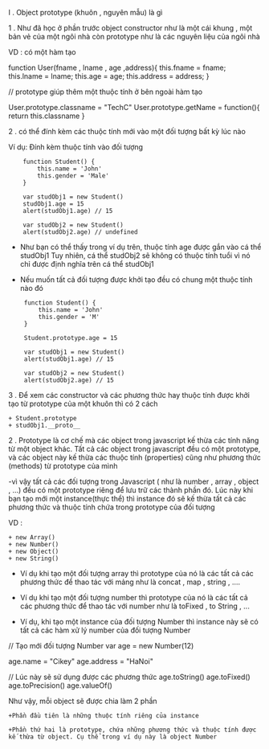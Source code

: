 I .  Object prototype (khuôn , nguyên mẫu) là gì

1 .  Như đã học ở phần trước object constructor như là một cái khung , một bản vẻ của một ngôi nhà còn prototype như là các nguyên liệu của ngôi nhà
 
VD : có một hàm tạo 

 function User(fname , lname , age  ,address){
    this.fname = fname;
    this.lname = lname;
    this.age = age;
    this.address = address;
}

// prototype giúp thêm một thuộc tính ở bên ngoài hàm tạo

User.prototype.classname = "TechC"
User.prototype.getName = function(){
        return this.classname
    }

2 .  có thể đính kèm các thuộc tính mới vào một đối tượng bất kỳ lúc nào 

Ví dụ: Đính kèm thuộc tính vào đối tượng

        function Student() {
            this.name = 'John'
            this.gender = 'Male'
        }

        var studObj1 = new Student()
        studObj1.age = 15
        alert(studObj1.age) // 15

        var studObj2 = new Student()
        alert(studObj2.age) // undefined

- Như bạn có thể thấy trong ví dụ trên, thuộc tính age được gắn vào cá thể studObj1
Tuy nhiên, cá thể studObj2 sẽ không có thuộc tính tuổi vì nó chỉ được định nghĩa trên cá thể studObj1

-  Nếu muốn tất cả đối tượng được khởi tạo đều có chung một thuộc tính nào đó 


        function Student() {
            this.name = 'John'
            this.gender = 'M'
        }

        Student.prototype.age = 15

        var studObj1 = new Student()
        alert(studObj1.age) // 15

        var studObj2 = new Student()
        alert(studObj2.age) // 15

3 . Để xem các constructor và các phương thức hay thuộc tính được khởi tạo từ prototype của một khuôn thì có 2 cách

    + Student.prototype
    + studObj1.__proto__


2 . Prototype là cơ chế mà các object trong javascript kế thừa các tính năng từ một object khác. Tất cả các object trong javascript đều có một prototype, và các object này kế thừa các thuộc tính (properties) cũng như phương thức (methods) từ prototype của mình

-vì vậy tất cả các đối tượng trong Javascript ( như là number , array  , object , ...) đều có một prototype riêng để lưu trữ các thành phần đó. Lúc này khi bạn tạo mới một instance(thực thể) thì instance đó sẽ kế thừa tất cả các phương thức và thuộc tính chứa trong prototype của đối tượng

VD : 

    + new Array()
    + new Number()
    + new Object()
    + new String()

- Ví dụ khi tạo một đối tượng array thì prototype của nó là các tất cả các phương thức để thao tác với mảng như là concat , map , string , .... 

- Ví dụ khi tạo một đối tượng number thì prototype của nó là các tất cả các phương thức để thao tác với number  như là toFixed , to String , ...


- Ví dụ, khi  tạo một instance của đối tượng Number thì instance này sẽ có tất cả các hàm xử lý number của đối tượng Number

// Tạo mới đối tượng Number
var age = new Number(12) 

age.name = "Cikey"
age.address = "HaNoi"
 
// Lúc này sẽ sử dụng được các phương thức
age.toString()
age.toFixed()
age.toPrecision()
age.valueOf()

Như vậy, mỗi object sẽ được chia làm 2 phần

    +Phần đầu tiên là những thuộc tính riêng của instance

    +Phần thứ hai là prototype, chứa những phương thức và thuộc tính được kế thừa từ object. Cụ thể trong ví dụ này là object Number


